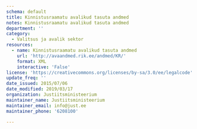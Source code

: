 ```yaml
---
schema: default
title: Kinnistusraamatu avalikud tasuta andmed
notes: Kinnistusraamatu avalikud tasuta andmed
department: ''
category:
  - Valitsus ja avalik sektor
resources:
  - name: Kinnistusraamatu avalikud tasuta andmed
    url: 'http://avaandmed.rik.ee/andmed/KR/'
    format: XML
    interactive: 'False'
license: 'https://creativecommons.org/licenses/by-sa/3.0/ee/legalcode'
update_freq: ''
date_issued: 2015/07/06
date_modified: 2019/03/17
organization: Justiitsministeerium
maintainer_name: Justiitsministeerium
maintainer_email: info@just.ee
maintainer_phone: '6208100'

---
```

